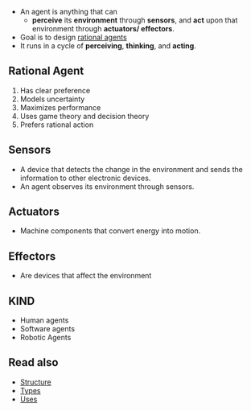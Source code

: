 * An agent is anything that can
	* __perceive__ its __environment__ through __sensors__, and __act__ upon that environment through __actuators/ effectors__.
* Goal is to design [rational agents](#rational-agent)
* It runs in a cycle of __perceiving__, **thinking**, and **acting**.

## Rational Agent
1. Has clear preference
2. Models uncertainty
3. Maximizes performance 
4. Uses game theory and decision theory
5. Prefers rational action

## Sensors 
 * A device that detects the change in the environment and sends the information to other electronic devices. 
 * An agent observes its environment through sensors.
## Actuators
* Machine components that convert energy into motion.
## Effectors
- Are devices that affect the environment 
## KIND
* Human agents
* Software agents
* Robotic Agents

## Read also
  * [Structure](./Structure%20of%20an%20Agent.md)
  * [Types](./Types%20of%20Agents.md)
  * [Uses](./Uses%20of%20Agents.md)
